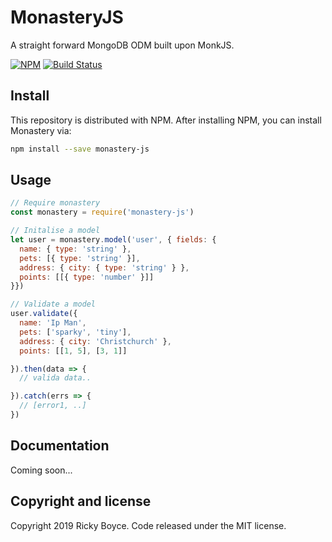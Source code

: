 # MonasteryJS

A straight forward MongoDB ODM built upon MonkJS.

[![NPM](https://img.shields.io/npm/v/monastery-js.svg)](https://www.npmjs.com/package/monastery-js)
[![Build Status](https://travis-ci.org/boycce/monastery.svg?branch=master)](https://travis-ci.org/boycce/monastery)

## Install

This repository is distributed with NPM. After installing NPM, you can install Monastery via:

```sh
npm install --save monastery-js
```

## Usage

```js
// Require monastery
const monastery = require('monastery-js')

// Initalise a model
let user = monastery.model('user', { fields: {
  name: { type: 'string' },
  pets: [{ type: 'string' }],
  address: { city: { type: 'string' } },
  points: [[{ type: 'number' }]]
}})

// Validate a model
user.validate({ 
  name: 'Ip Man', 
  pets: ['sparky', 'tiny'],
  address: { city: 'Christchurch' },
  points: [[1, 5], [3, 1]]

}).then(data => {
  // valida data..

}).catch(errs => {
  // [error1, ..]
})
```

## Documentation

Coming soon...

## Copyright and license

Copyright 2019 Ricky Boyce. Code released under the MIT license.
